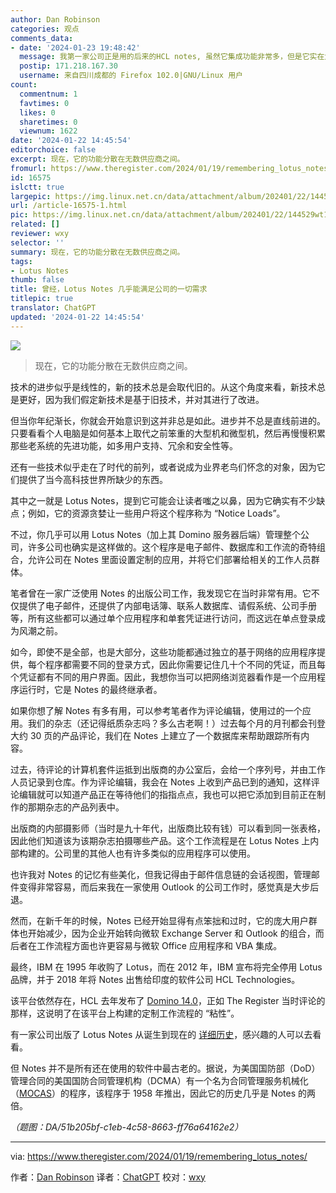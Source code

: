 ```yaml
---
author: Dan Robinson
categories: 观点
comments_data:
- date: '2024-01-23 19:48:42'
  message: 我第一家公司正是用的后来的HCL notes, 虽然它集成功能非常多，但是它实在太老了，很不友好。现在已经被单独的邮件服务和单点登录的集簇网站替代
  postip: 171.218.167.30
  username: 来自四川成都的 Firefox 102.0|GNU/Linux 用户
count:
  commentnum: 1
  favtimes: 0
  likes: 0
  sharetimes: 0
  viewnum: 1622
date: '2024-01-22 14:45:54'
editorchoice: false
excerpt: 现在，它的功能分散在无数供应商之间。
fromurl: https://www.theregister.com/2024/01/19/remembering_lotus_notes/
id: 16575
islctt: true
largepic: https://img.linux.net.cn/data/attachment/album/202401/22/144529wt13s8k71t15gxj8.jpg
url: /article-16575-1.html
pic: https://img.linux.net.cn/data/attachment/album/202401/22/144529wt13s8k71t15gxj8.jpg.thumb.jpg
related: []
reviewer: wxy
selector: ''
summary: 现在，它的功能分散在无数供应商之间。
tags:
- Lotus Notes
thumb: false
title: 曾经，Lotus Notes 几乎能满足公司的一切需求
titlepic: true
translator: ChatGPT
updated: '2024-01-22 14:45:54'
---
```


![](/data/attachment/album/202401/22/144529wt13s8k71t15gxj8.jpg)



> 
> 现在，它的功能分散在无数供应商之间。
> 
> 
> 


技术的进步似乎是线性的，新的技术总是会取代旧的。从这个角度来看，新技术总是更好，因为我们假定新技术是基于旧技术，并对其进行了改进。


但当你年纪渐长，你就会开始意识到这并非总是如此。进步并不总是直线前进的。只要看看个人电脑是如何基本上取代之前笨重的大型机和微型机，然后再慢慢积累那些老系统的先进功能，如多用户支持、冗余和安全性等。


还有一些技术似乎走在了时代的前列，或者说成为业界老鸟们怀念的对象，因为它们提供了当今高科技世界所缺少的东西。


其中之一就是 Lotus Notes，提到它可能会让读者嗤之以鼻，因为它确实有不少缺点；例如，它的资源贪婪让一些用户将这个程序称为 “Notice Loads”。


不过，你几乎可以用 Lotus Notes（加上其 Domino 服务器后端）管理整个公司，许多公司也确实是这样做的。这个程序是电子邮件、数据库和工作流的奇特组合，允许公司在 Notes 里面设置定制的应用，并将它们部署给相关的工作人员群体。


笔者曾在一家广泛使用 Notes 的出版公司工作，我发现它在当时非常有用。它不仅提供了电子邮件，还提供了内部电话簿、联系人数据库、请假系统、公司手册等，所有这些都可以通过单个应用程序和单套凭证进行访问，而这远在单点登录成为风潮之前。


如今，即使不是全部，也是大部分，这些功能都通过独立的基于网络的应用程序提供，每个程序都需要不同的登录方式，因此你需要记住几十个不同的凭证，而且每个凭证都有不同的用户界面。因此，我想你当可以把网络浏览器看作是一个应用程序运行时，它是 Notes 的最终继承者。


如果你想了解 Notes 有多有用，可以参考笔者作为评论编辑，使用过的一个应用。我们的杂志（还记得纸质杂志吗？多么古老啊！）过去每个月的月刊都会刊登大约 30 页的产品评论，我们在 Notes 上建立了一个数据库来帮助跟踪所有内容。


过去，待评论的计算机套件运抵到出版商的办公室后，会给一个序列号，并由工作人员记录到仓库。作为评论编辑，我会在 Notes 上收到产品已到的通知，这样评论编辑就可以知道产品正在等待他们的指指点点，我也可以把它添加到目前正在制作的那期杂志的产品列表中。


出版商的内部摄影师（当时是九十年代，出版商比较有钱）可以看到同一张表格，因此他们知道该为该期杂志拍摄哪些产品。这个工作流程是在 Lotus Notes 上内部构建的。公司里的其他人也有许多类似的应用程序可以使用。


也许我对 Notes 的记忆有些美化，但我记得由于邮件信息链的会话视图，管理邮件变得非常容易，而后来我在一家使用 Outlook 的公司工作时，感觉真是大步后退。


然而，在新千年的时候，Notes 已经开始显得有点笨拙和过时，它的庞大用户群体也开始减少，因为企业开始转向微软 Exchange Server 和 Outlook 的组合，而后者在工作流程方面也许更容易与微软 Office 应用程序和 VBA 集成。


最终，IBM 在 1995 年收购了 Lotus，而在 2012 年，IBM 宣布将完全停用 Lotus 品牌，并于 2018 年将 Notes 出售给印度的软件公司 HCL Technologies。


该平台依然存在，HCL 去年发布了 [Domino 14.0](https://www.theregister.com/2023/06/12/hcl_domino_14/)，正如 The Register 当时评论的那样，这说明了在该平台上构建的定制工作流程的 “粘性”。


有一家公司出版了 Lotus Notes 从诞生到现在的 [详细历史](https://www.stellarinfo.com/blog/complete-history-ibm-lotus-notes-hcl-notes/)，感兴趣的人可以去看看。


但 Notes 并不是所有还在使用的软件中最古老的。据说，为美国国防部（DoD）管理合同的美国国防合同管理机构（DCMA）有一个名为合同管理服务机械化（[MOCAS](https://fossbytes.com/mocas-worlds-oldest-computer-program/)）的程序，该程序于 1958 年推出，因此它的历史几乎是 Notes 的两倍。


*（题图：DA/51b205bf-c1eb-4c58-8663-ff76a64162e2）*




---


via: <https://www.theregister.com/2024/01/19/remembering_lotus_notes/>


作者：[Dan Robinson](https://www.theregister.com/Author/Dan-Robinson) 译者：[ChatGPT](https://linux.cn/lctt/ChatGPT) 校对：[wxy](https://github.com/wxy)